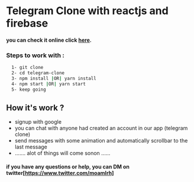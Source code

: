 # Telegram Clone with reactjs and firebase 

#### you can check it online click [here](https://telegram-702bb.web.app/).

### Steps to work with :
```bash
  1- git clone 
  2- cd telegram-clone
  3- npm install |OR| yarn install
  4- npm start |OR| yarn start
  5- keep going
```

## How it's work ?
  - signup with google 
  - you can chat with anyone had created an account in our app (telegram clone)
  - send messages with some animation and automatically scrollbar to the last message
  - ....... alot of things will come sonon ......
  
  


#### if you have any questions or help, you can DM on twitter[https://www.twitter.com/moamlrh]
